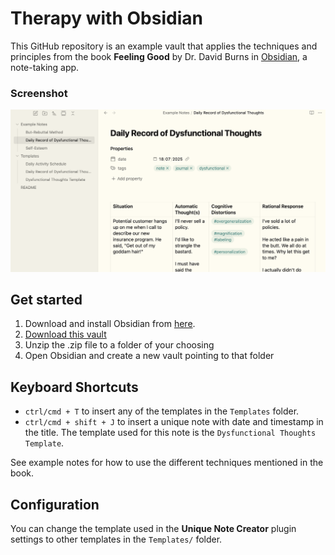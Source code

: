 # Therapy with Obsidian

This GitHub repository is an example vault that applies the techniques and principles from the book **Feeling Good** by Dr. David Burns in [Obsidian](https://obsidian.md), a note-taking app.

### Screenshot
![](Screenshot-1.png)
## Get started

1. Download and install Obsidian from [here](https://obsidian.md/download).
2. [Download this vault](https://github.com/anuwup/feeling-good-obsidian/archive/refs/heads/main.zip)
3. Unzip the .zip file to a folder of your choosing
4. Open Obsidian and create a new vault pointing to that folder

## Keyboard Shortcuts

- `ctrl/cmd + T` to insert any of the templates in the `Templates` folder.
- `ctrl/cmd + shift + J` to insert a unique note with date and timestamp in the title. The template used for this note is the `Dysfunctional Thoughts Template`.

See example notes for how to use the different techniques mentioned in the book.

## Configuration

You can change the template used in the **Unique Note Creator** plugin settings to other templates in the `Templates/` folder. 